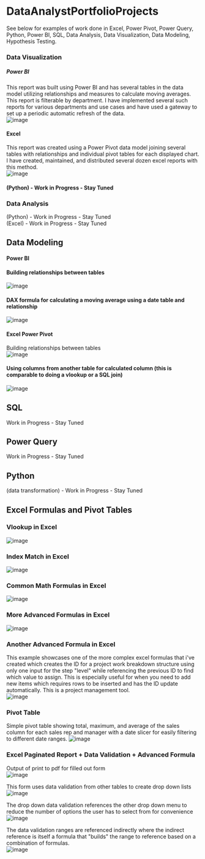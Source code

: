 # DataAnalystPortfolioProjects
See below for examples of work done in Excel, Power Pivot, Power Query, Python, Power BI, SQL, Data Analysis, Data Visualization, Data Modeling, Hypothesis Testing.

### Data Visualization  
##### Power BI  
This report was built using Power BI and has several tables in the data model utilizing relationships and measures to calculate moving averages. This report is filterable by department. I have implemented several such reports for various departments and use cases and have used a gateway to set up a periodic automatic refresh of the data.    
![image](https://user-images.githubusercontent.com/68308182/209892716-f62e0f0d-9f2c-4367-b678-6519a04a643f.png)

#### Excel  
This report was created using a Power Pivot data model joining several tables with relationships and individual pivot tables for each displayed chart. I have created, maintained, and distributed several dozen excel reports with this method.  
![image](https://user-images.githubusercontent.com/68308182/211935245-ca30989b-2e5f-4b00-9a6c-9d3c4228e316.png)

#### (Python) - Work in Progress - Stay Tuned  

### Data Analysis  
(Python) - Work in Progress - Stay Tuned  
(Excel) - Work in Progress - Stay Tuned  

## Data Modeling  
#### Power BI    
  
#### Building relationships between tables  
![image](https://user-images.githubusercontent.com/68308182/209892886-fb932ea6-cd07-4666-a552-ef434aea25e6.png)  
  
#### DAX formula for calculating a moving average using a date table and relationship  
![image](https://user-images.githubusercontent.com/68308182/209893226-1447efed-c2ac-4c18-8707-2f753deddb0c.png)  



#### Excel Power Pivot  
Building relationships between tables  
![image](https://user-images.githubusercontent.com/68308182/211897509-5ca9d6d5-03e9-4466-bd88-6985119accfc.png)
  
#### Using columns from another table for calculated column (this is comparable to doing a vlookup or a SQL join)  
![image](https://user-images.githubusercontent.com/68308182/211897789-a75b368b-7f54-474a-896c-3cfca251a2fc.png)


## SQL  
Work in Progress - Stay Tuned  

## Power Query  
Work in Progress - Stay Tuned  

## Python  
(data transformation) - Work in Progress - Stay Tuned  


## Excel Formulas and Pivot Tables  

### Vlookup in Excel  
![image](https://user-images.githubusercontent.com/68308182/209589595-bc4042ed-06cf-459f-b38f-5296ca723f95.png)  

### Index Match in Excel  
![image](https://user-images.githubusercontent.com/68308182/209590000-abb79309-e855-4248-a88f-9711a0ef00a0.png)  
  
### Common Math Formulas in Excel  
![image](https://user-images.githubusercontent.com/68308182/210663621-eec3e725-aafb-485a-b21a-24391c65b109.png)
  
### More Advanced Formulas in Excel  
![image](https://user-images.githubusercontent.com/68308182/210662426-6fa27d67-915f-4d00-95f0-81af2bb1d43e.png)
  
### Another Advanced Formula in Excel  
This example showcases one of the more complex excel formulas that i've created which creates the ID for a project work breakdown structure using only one input for the step "level" while referencing the previous ID to find which value to assign. This is especially useful for when you need to add new items which requires rows to be inserted and has the ID update automatically. This is a project management tool.  
![image](https://user-images.githubusercontent.com/68308182/210662853-8b18b8fb-f3a2-4047-a13f-55e95df19020.png)

### Pivot Table  
Simple pivot table showing total, maximum, and average of the sales column for each sales rep and manager with a date slicer for easily filtering to different date ranges. 
![image](https://user-images.githubusercontent.com/68308182/211168002-0b80fae7-66c2-4965-86f0-ddc8acb68311.png)

### Excel Paginated Report + Data Validation + Advanced Formula  
Output of print to pdf for filled out form   
![image](https://user-images.githubusercontent.com/68308182/212389698-19a5a8ce-bd8e-4b3c-a4b1-b947a48693af.png)
  
This form uses data validation from other tables to create drop down lists  
![image](https://user-images.githubusercontent.com/68308182/212389860-230cb4d5-9e29-4562-9f61-361fa35c1f79.png)
  
The drop down data validation references the other drop down menu to reduce the number of options the user has to select from for convenience  
![image](https://user-images.githubusercontent.com/68308182/212391562-ed914561-77cf-4181-b756-035c3a6c1df3.png)

  
The data validation ranges are referenced indirectly where the indirect reference is itself a formula that "builds" the range to reference based on a combination of formulas.  
![image](https://user-images.githubusercontent.com/68308182/212390318-10f40cff-6c70-4c76-bf86-b76a9608ec5f.png)

